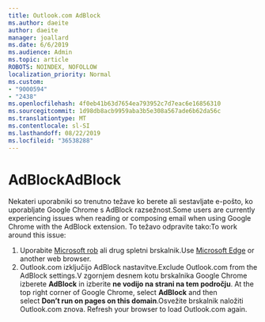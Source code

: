 ```yaml
---
title: Outlook.com AdBlock
ms.author: daeite
author: daeite
manager: joallard
ms.date: 6/6/2019
ms.audience: Admin
ms.topic: article
ROBOTS: NOINDEX, NOFOLLOW
localization_priority: Normal
ms.custom:
- "9000594"
- "2438"
ms.openlocfilehash: 4f0eb41b63d7654ea793952c7d7eac6e16856310
ms.sourcegitcommit: 1d98db8acb9959aba3b5e308a567ade6b62da56c
ms.translationtype: MT
ms.contentlocale: sl-SI
ms.lasthandoff: 08/22/2019
ms.locfileid: "36538288"
---
```

# <a name="adblock"></a><span data-ttu-id="d1738-102">AdBlock</span><span class="sxs-lookup"><span data-stu-id="d1738-102">AdBlock</span></span>

<span data-ttu-id="d1738-103">Nekateri uporabniki so trenutno težave ko berete ali sestavljate e-pošto, ko uporabljate Google Chrome s AdBlock razsežnost.</span><span class="sxs-lookup"><span data-stu-id="d1738-103">Some users are currently experiencing issues when reading or composing email when using Google Chrome with the AdBlock extension.</span></span> <span data-ttu-id="d1738-104">To težavo odpravite tako:</span><span class="sxs-lookup"><span data-stu-id="d1738-104">To work around this issue:</span></span>

1. <span data-ttu-id="d1738-105">Uporabite [Microsoft rob](https://www.microsoft.com/windows/microsoft-edge) ali drug spletni brskalnik.</span><span class="sxs-lookup"><span data-stu-id="d1738-105">Use [Microsoft Edge](https://www.microsoft.com/windows/microsoft-edge) or another web browser.</span></span>
1. <span data-ttu-id="d1738-106">Outlook.com izključijo AdBlock nastavitve.</span><span class="sxs-lookup"><span data-stu-id="d1738-106">Exclude Outlook.com from the AdBlock settings.</span></span><span data-ttu-id="d1738-107">V zgornjem desnem kotu brskalnika Google Chrome izberete **AdBlock** in izberite **ne vodijo na strani na tem področju**.</span><span class="sxs-lookup"><span data-stu-id="d1738-107"> At the top right corner of Google Chrome, select **AdBlock** and then select **Don’t run on pages on this domain**.</span></span><span data-ttu-id="d1738-108">Osvežite brskalnik naložiti Outlook.com znova.</span><span class="sxs-lookup"><span data-stu-id="d1738-108"> Refresh your browser to load Outlook.com again.</span></span>